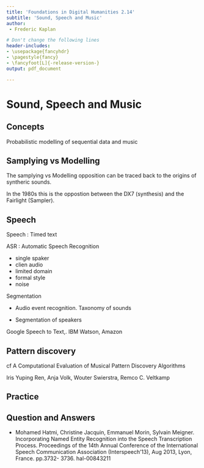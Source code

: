 ```yaml
---
title: 'Foundations in Digital Humanities 2.14'
subtitle: 'Sound, Speech and Music'
author:
 - Frederic Kaplan

# Don't change the following lines
header-includes:
- \usepackage{fancyhdr}
- \pagestyle{fancy}
- \fancyfoot[L]{-release-version-}
output: pdf_document

---
```


# Sound, Speech and Music

## Concepts



Probabilistic modelling of sequential data and music

## Samplying vs Modelling

The samplying vs Modelling opposition can be traced back to the origins of syntheric sounds. 

In the 1980s this is the oppostion between the DX7 (synthesis) and the Fairlight (Sampler). 

## Speech

Speech : Timed text

ASR : Automatic Speech Recognition

- single spaker
- clien audio
- limited domain
- formal style 
- noise 

Segmentation

- Audio event recognition. Taxonomy of sounds 

- Segmentation of speakers

  



Google Speech to Text,. IBM Watson, Amazon



## Pattern discovery

cf A Computational Evaluation of Musical Pattern Discovery Algorithms

Iris Yuping Ren, Anja Volk, Wouter Swierstra, Remco C. Veltkamp

## Practice



## Question and Answers 



- Mohamed Hatmi, Christine Jacquin, Emmanuel Morin, Sylvain Meigner. Incorporating Named Entity Recognition into the Speech Transcription Process. Proceedings of the 14th Annual Conference of the International Speech Communication Association (Interspeech’13), Aug 2013, Lyon, France. pp.3732- 3736. hal-00843211